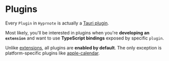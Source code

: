 <script setup>
import { data } from "../data/plugins.data.mts";
</script>

# Plugins

Every `Plugin` in `Hyprnote` is actually a [Tauri plugin](https://v2.tauri.app/develop/plugins).

Most likely, you'll be interested in plugins when you're **developing an `extension`** and want to use **TypeScript bindings** exposed by specific `plugin`.

Unlike [extensions](/extensions), all plugins are **enabled by default**. The only exception is platform-specific plugins like [apple-calendar](/plugins/apple-calendar).

<PluginsTable :data="data" />
